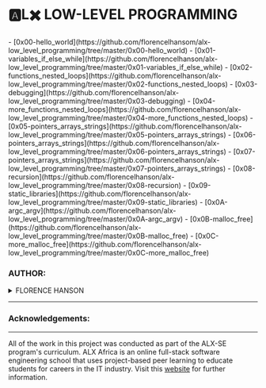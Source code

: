  <h1>🅰️L✖️ LOW-LEVEL PROGRAMMING </h1>
- [0x00-hello_world](https://github.com/florencelhansom/alx-low_level_programming/tree/master/0x00-hello_world)
- [0x01-variables_if_else_while](https://github.com/florencelhanson/alx-low_level_programming/tree/master/0x01-variables_if_else_while)
- [0x02-functions_nested_loops](https://github.com/florencelhanson/alx-low_level_programming/tree/master/0x02-functions_nested_loops)
- [0x03-debugging](https://github.com/florencelhanson/alx-low_level_programming/tree/master/0x03-debugging)
- [0x04-more_functions_nested_loops](https://github.com/florencelhanson/alx-low_level_programming/tree/master/0x04-more_functions_nested_loops)
- [0x05-pointers_arrays_strings](https://github.com/florencelhanson/alx-low_level_programming/tree/master/0x05-pointers_arrays_strings)
- [0x06-pointers_arrays_strings](https://github.com/florencelhanson/alx-low_level_programming/tree/master/0x06-pointers_arrays_strings)
- [0x07-pointers_arrays_strings](https://github.com/florencelhanson/alx-low_level_programming/tree/master/0x07-pointers_arrays_strings)
- [0x08-recursion](https://github.com/florencelhanson/alx-low_level_programming/tree/master/0x08-recursion)
- [0x09-static_libraries](https://github.com/florencelhanson/alx-low_level_programming/tree/master/0x09-static_libraries)
- [0x0A-argc_argv](https://github.com/florencelhanson/alx-low_level_programming/tree/master/0x0A-argc_argv)
- [0x0B-malloc_free](https://github.com/florencelhanson/alx-low_level_programming/tree/master/0x0B-malloc_free)
- [0x0C-more_malloc_free](https://github.com/florencelhanson/alx-low_level_programming/tree/master/0x0C-more_malloc_free)



### AUTHOR:
<details>
    <summary>FLORENCE HANSON</summary>
    <ul>
        <li>
            <a href="https://github.com/florencelhanson">Github</a>
        </li>
        <li>
            <a href="https://twitter.com/florencelhanson">Twitter</a>
        </li>
    </ul>
</details>

---

### Acknowledgements:
___
All of the work in this project was conducted as part of the ALX-SE program's curriculum. ALX Africa is an online full-stack software engineering school that uses project-based peer learning to educate students for careers in the IT industry. Visit this <a href="https://www.alxafrica.com/software-engineering-2022">website</a> for further information.
